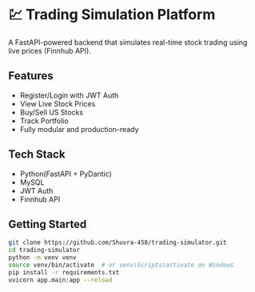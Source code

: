 # 💹 Trading Simulation Platform

A FastAPI-powered backend that simulates real-time stock trading using live prices (Finnhub API).

## Features
- Register/Login with JWT Auth
- View Live Stock Prices
- Buy/Sell US Stocks
- Track Portfolio
- Fully modular and production-ready

## Tech Stack
- Python(FastAPI + PyDantic)
- MySQL
- JWT Auth
- Finnhub API

## Getting Started

```bash
git clone https://github.com/Shuvra-458/trading-simulator.git
cd trading-simulator
python -m venv venv
source venv/bin/activate  # or venv\Scripts\activate on Windows
pip install -r requirements.txt
uvicorn app.main:app --reload

